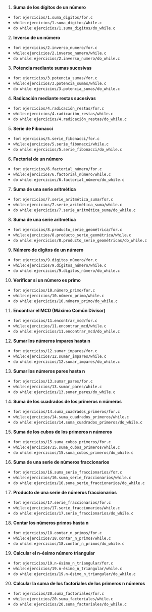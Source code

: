1. **Suma de los dígitos de un número**
- `for`: `ejercicios/1.suma_digitos/for.c`
- `while`: `ejercicios/1.suma_digitos/while.c`
- `do while`: `ejercicios/1.suma_digitos/do_while.c`

2. **Inverso de un número** 
- `for`: `ejercicios/2.inverso_numero/for.c` 
- `while`: `ejercicios/2.inverso_numero/while.c` 
- `do while`: `ejercicios/2.inverso_numero/do_while.c` 

3. **Potencia mediante sumas sucesivas**
- `for`: `ejercicios/3.potencia_sumas/for.c` 
- `while`: `ejercicios/3.potencia_sumas/while.c` 
- `do while`: `ejercicios/3.potencia_sumas/do_while.c` 

4. **Radicación mediante restas sucesivas**
- `for`: `ejercicios/4.radicación_restas/for.c` 
- `while`: `ejercicios/4.radicación_restas/while.c` 
- `do while`: `ejercicios/4.radicación_restas/do_while.c` 

5. **Serie de Fibonacci**
- `for`: `ejercicios/5.serie_fibonacci/for.c` 
- `while`: `ejercicios/5.serie_fibonacci/while.c` 
- `do while`: `ejercicios/5.serie_fibonacci/do_while.c` 

6. **Factorial de un número**
- `for`: `ejercicios/6.factorial_número/for.c` 
- `while`: `ejercicios/6.factorial_número/while.c` 
- `do while`: `ejercicios/6.factorial_número/do_while.c` 

7. **Suma de una serie aritmética**
- `for`: `ejercicios/7.serie_aritmética_suma/for.c` 
- `while`: `ejercicios/7.serie_aritmética_suma/while.c` 
- `do while`: `ejercicios/7.serie_aritmética_suma/do_while.c` 

8. **Suma de una serie aritmética**
- `for`: `ejercicios/8.producto_serie_geométrica/for.c` 
- `while`: `ejercicios/8.producto_serie_geométrica/while.c` 
- `do while`: `ejercicios/8.producto_serie_geométricas/do_while.c` 

9. **Número de dígitos de un número**
- `for`: `ejercicios/9.dígitos_número/for.c` 
- `while`: `ejercicios/9.dígitos_número/while.c` 
- `do while`: `ejercicios/9.dígitos_número/do_while.c` 

10. **Verificar si un número es primo**
- `for`: `ejercicios/10.número_primo/for.c` 
- `while`: `ejercicios/10.número_primo/while.c` 
- `do while`: `ejercicios/10.número_primo/do_while.c` 

11. **Encontrar el MCD (Máximo Común Divisor)**
- `for`: `ejercicios/11.encontrar_mcd/for.c` 
- `while`: `ejercicios/11.encontrar_mcd/while.c` 
- `do while`: `ejercicios/11.encontrar_mcd/do_while.c` 

12. **Sumar los números impares hasta n**
- `for`: `ejercicios/12.sumar_impares/for.c` 
- `while`: `ejercicios/12.sumar_impares/while.c` 
- `do while`: `ejercicios/12.sumar_impares/do_while.c` 

13. **Sumar los números pares hasta n**
- `for`: `ejercicios/13.sumar_pares/for.c` 
- `while`: `ejercicios/13.sumar_pares/while.c` 
- `do while`: `ejercicios/13.sumar_pares/do_while.c` 

14. **Suma de los cuadrados de los primeros n números**
- `for`: `ejercicios/14.suma_cuadrados_primeros/for.c` 
- `while`: `ejercicios/14.suma_cuadrados_primeros/while.c` 
- `do while`: `ejercicios/14.suma_cuadrados_primeros/do_while.c` 

15. **Suma de los cubos de los primeros n números**
- `for`: `ejercicios/15.suma_cubos_primeros/for.c` 
- `while`: `ejercicios/15.suma_cubos_primeros/while.c` 
- `do while`: `ejercicios/15.suma_cubos_primeros/do_while.c` 

16. **Suma de una serie de números fraccionarios**
- `for`: `ejercicios/16.suma_serie_fraccionarios/for.c` 
- `while`: `ejercicios/16.suma_serie_fraccionarios/while.c` 
- `do while`: `ejercicios/16.suma_serie_fraccionarios/do_while.c` 

17. **Producto de una serie de números fraccionarios**
- `for`: `ejercicios/17.serie_fraccionarios/for.c` 
- `while`: `ejercicios/17.serie_fraccionarios/while.c` 
- `do while`: `ejercicios/17.serie_fraccionarios/do_while.c` 

18. **Contar los números primos hasta n**
- `for`: `ejercicios/18.contar_n_primos/for.c` 
- `while`: `ejercicios/18.contar_n_primos/while.c` 
- `do while`: `ejercicios/18.contar_n_primos/do_while.c` 

19. **Calcular el n-ésimo número triangular**
- `for`: `ejercicios/19.n-ésimo_n_triangular/for.c` 
- `while`: `ejercicios/19.n-ésimo_n_triangular/while.c` 
- `do while`: `ejercicios/19.n-ésimo_n_triangular/do_while.c` 

20. **Calcular la suma de los factoriales de los primeros n números**
- `for`: `ejercicios/20.suma_factoriales/for.c`
- `while`: `ejercicios/20.suma_factoriales/while.c`
- `do while`: `ejercicios/20.suma_factoriales/do_while.c`